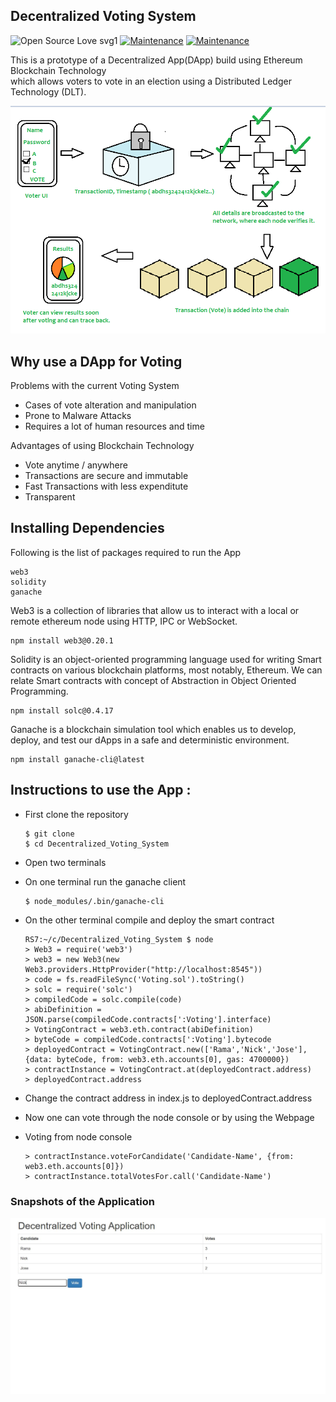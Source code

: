 ## Decentralized Voting System
![Open Source Love svg1](https://badges.frapsoft.com/os/v1/open-source.svg?v=103)
[![Maintenance](https://img.shields.io/badge/Maintained-yes-green.svg)](https://github.com/gurusinb/Decentralized_Voting_System)
[![Maintenance](https://img.shields.io/badge/Deployed-no-red.svg)](https://github.com/gurusinb/Decentralized_Voting_System)

This is a prototype of a Decentralized App(DApp) build using Ethereum
Blockchain Technology <br> which allows voters to vote in an election
using a Distributed Ledger Technology (DLT).

![alt text](https://raw.githubusercontent.com/gurusinb/Decentralized_Voting_System/MASTER/Sample%20Output/img-1.png)

## Why use a DApp for Voting

Problems with the current Voting System
* Cases of vote alteration and manipulation
* Prone to Malware Attacks
* Requires a lot of human resources and time

Advantages of using Blockchain Technology
* Vote anytime / anywhere
* Transactions are secure and immutable
* Fast Transactions with less expenditute
* Transparent

## Installing Dependencies
Following is the list of packages required to run the App

    web3
    solidity
    ganache

Web3 is a 
collection of libraries that allow us to interact with a local or 
remote ethereum node using HTTP, IPC or WebSocket. 

    npm install web3@0.20.1

Solidity is an object-oriented programming language used for writing Smart contracts
on various blockchain platforms, most notably, Ethereum. We can relate Smart contracts
with concept of Abstraction in Object Oriented Programming.
  
    npm install solc@0.4.17

Ganache is a blockchain simulation tool which enables us to develop, deploy, and test
our dApps in a safe and deterministic environment.

    npm install ganache-cli@latest

## Instructions to use the App :

* First clone the repository
  
      $ git clone
      $ cd Decentralized_Voting_System
  
* Open two terminals
* On one terminal run the ganache client
  
      $ node_modules/.bin/ganache-cli
  
* On the other terminal compile and deploy the smart contract
      
      RS7:~/c/Decentralized_Voting_System $ node
      > Web3 = require('web3')
      > web3 = new Web3(new Web3.providers.HttpProvider("http://localhost:8545"))
      > code = fs.readFileSync('Voting.sol').toString()
      > solc = require('solc')
      > compiledCode = solc.compile(code)
      > abiDefinition = JSON.parse(compiledCode.contracts[':Voting'].interface)
      > VotingContract = web3.eth.contract(abiDefinition)
      > byteCode = compiledCode.contracts[':Voting'].bytecode
      > deployedContract = VotingContract.new(['Rama','Nick','Jose'],{data: byteCode, from: web3.eth.accounts[0], gas: 4700000})
      > contractInstance = VotingContract.at(deployedContract.address)
      > deployedContract.address
  
* Change the contract address in index.js to deployedContract.address
* Now one can vote through the node console or by using the Webpage
* Voting from node console
  
      > contractInstance.voteForCandidate('Candidate-Name', {from: web3.eth.accounts[0]})
      > contractInstance.totalVotesFor.call('Candidate-Name')

### Snapshots of the Application
![alt text](https://raw.githubusercontent.com/gurusinb/Decentralized_Voting_System/MASTER/Sample%20Output/img-2.JPG)

